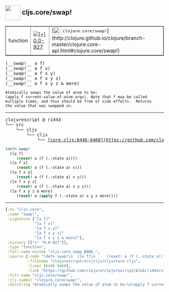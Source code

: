 ## <img width="48px" valign="middle" src="http://i.imgur.com/Hi20huC.png"> cljs.core/swap!

 <table border="1">
<tr>
<td>function</td>
<td><a href="https://github.com/cljsinfo/api-refs/tree/0.0-927"><img valign="middle" alt="[+] 0.0-927" src="https://img.shields.io/badge/+-0.0--927-lightgrey.svg"></a> </td>
<td>
[<img height="24px" valign="middle" src="http://i.imgur.com/1GjPKvB.png"> <samp>clojure.core/swap!</samp>](http://clojure.github.io/clojure/branch-master/clojure.core-api.html#clojure.core/swap!)
</td>
</tr>
</table>

 <samp>
(__swap!__ a f)<br>
(__swap!__ a f x)<br>
(__swap!__ a f x y)<br>
(__swap!__ a f x y z)<br>
(__swap!__ a f x y z & more)<br>
</samp>

```
Atomically swaps the value of atom to be:
(apply f current-value-of-atom args). Note that f may be called
multiple times, and thus should be free of side effects.  Returns
the value that was swapped in.
```

---

 <pre>
clojurescript @ r1443
└── src
    └── cljs
        └── cljs
            └── <ins>[core.cljs:6446-6460](https://github.com/clojure/clojurescript/blob/r1443/src/cljs/cljs/core.cljs#L6446-L6460)</ins>
</pre>

```clj
(defn swap!
  ([a f]
     (reset! a (f (.-state a))))
  ([a f x]
     (reset! a (f (.-state a) x)))
  ([a f x y]
     (reset! a (f (.-state a) x y)))
  ([a f x y z]
     (reset! a (f (.-state a) x y z)))
  ([a f x y z & more]
     (reset! a (apply f (.-state a) x y z more))))
```


---

```clj
{:ns "cljs.core",
 :name "swap!",
 :signature ["[a f]"
             "[a f x]"
             "[a f x y]"
             "[a f x y z]"
             "[a f x y z & more]"],
 :history [["+" "0.0-927"]],
 :type "function",
 :full-name-encode "cljs.core_swap_BANG_",
 :source {:code "(defn swap!\n  ([a f]\n     (reset! a (f (.-state a))))\n  ([a f x]\n     (reset! a (f (.-state a) x)))\n  ([a f x y]\n     (reset! a (f (.-state a) x y)))\n  ([a f x y z]\n     (reset! a (f (.-state a) x y z)))\n  ([a f x y z & more]\n     (reset! a (apply f (.-state a) x y z more))))",
          :filename "clojurescript/src/cljs/cljs/core.cljs",
          :lines [6446 6460],
          :link "https://github.com/clojure/clojurescript/blob/r1443/src/cljs/cljs/core.cljs#L6446-L6460"},
 :full-name "cljs.core/swap!",
 :clj-symbol "clojure.core/swap!",
 :docstring "Atomically swaps the value of atom to be:\n(apply f current-value-of-atom args). Note that f may be called\nmultiple times, and thus should be free of side effects.  Returns\nthe value that was swapped in."}

```
